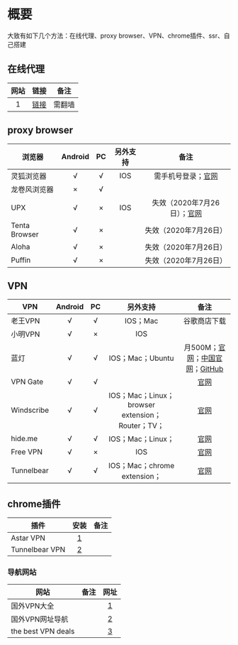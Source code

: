 # 概要
大致有如下几个方法：在线代理、proxy browser、VPN、chrome插件、ssr、自己搭建
## 在线代理
网站|链接|备注
:-:|:-:|:-:
1|[链接](https://via.hypothes.is/)|需翻墙
 

## proxy browser
浏览器       |  Android  | PC    |另外支持|备注
------      |:-----:    |:-----:|:----:|:-----:
灵狐浏览器   |     √     |√      |  IOS     |需手机号登录；[官网](https://ie.linkfoxvpn.com/#/)
龙卷风浏览器 |×          |√      
UPX         |√          |×      |  IOS      |失效（2020年7月26日）；[官网](https://www.upxb.net/)
Tenta Browser|√         |×      |          |失效（2020年7月26日）
Aloha       |√          |×      |           |失效（2020年7月26日）
Puffin      |√          |×      |         |      失效（2020年7月26日）

## VPN  
VPN    |Android| PC |另外支持|备注
-------|:-----:|:---:|:-----:|:------:
老王VPN |√     |√    |IOS；Mac|谷歌商店下载
小明VPN |√     |×    | IOS     |
蓝灯    |√     |√    |IOS；Mac；Ubuntu|月500M；[官网](https://getlantern.org/zh_CN/)；[中国官网](https://www.getlandeng129.org/)；[GitHub](https://github.com/getlantern/download)
VPN Gate|√     |√    |         |[官网](https://www.vpngate.net/cn/)
Windscribe|√   |√    |IOS；Mac；Linux；browser extension；Router；TV；  |[官网](https://windscribe.com/)
hide.me |√     |√    |IOS；Mac；Linux；|[官网](https://hide.me/en/)
Free VPN|√     |×    |IOS      |[官网](http://freevpn.org/)
Tunnelbear|√   |√    |IOS；Mac；chrome extension；|[官网](https://www.tunnelbear.com/)

## chrome插件
插件    |安装  |备注
---|:---:|:----:
Astar VPN|[1](https://chrome.google.com/webstore/detail/astar-vpn-free-and-fast-v/jajilbjjinjmgcibalaakngmkilboobh?utm_source=chrome-ntp-icon)
Tunnelbear VPN|[2](https://chrome.google.com/webstore/detail/tunnelbear-vpn/omdakjcmkglenbhjadbccaookpfjihpa)

### 导航网站
网站               |备注             |网址
--|:--:|:--:
国外VPN大全        |  |[1](https://www.vpnwebsite.net/)
国外VPN网址导航    |  |[2](https://www.bestvpp.com/)
the best VPN deals| |[3](https://thebestvpndeals.com/)
